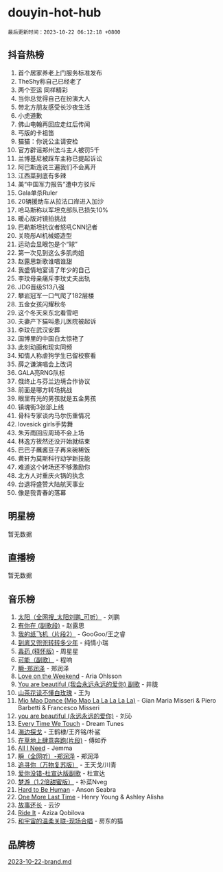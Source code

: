 # douyin-hot-hub

`最后更新时间：2023-10-22 06:12:18 +0800`

## 抖音热榜

1. 首个居家养老上门服务标准发布
1. TheShy称自己已经老了
1. 两个亚运 同样精彩
1. 当你总觉得自己在扮演大人
1. 带北方朋友感受长沙夜生活
1. 小虎道歉
1. 佛山电翰再回应走红后传闻
1. 丐版的卡祖笛
1. 猫猫：你说公主请安检
1. 官方辟谣郑州法斗主人被罚5千
1. 兰博基尼被踩车主称已提起诉讼
1. 阿巴斯连说三遍我们不会离开
1. 江西菜到底有多辣
1. 美“中国军力报告”遭中方驳斥
1. Gala单杀Ruler
1. 20辆援助车从拉法口岸进入加沙
1. 哈马斯称以军坦克部队已损失10%
1. 暖心版对镜拍挑战
1. 巴勒斯坦抗议者怒吼CNN记者
1. 关晓彤AI机械姬造型
1. 运动会显眼包是个“球”
1. 第一次见到这么多肌肉姐
1. 赵露思新歌谁唱谁甜
1. 我盛情地宴请了年少的自己
1. 李玟母亲痛斥李玟丈夫出轨
1. JDG晋级S13八强
1. 攀岩冠军一口气爬了182层楼
1. 五金女孩闪耀秋冬
1. 这个冬天来东北看雪吧
1. 夫妻产下猫叫患儿医院被起诉
1. 李玟在武汉安葬
1. 国博里的中国白太惊艳了
1. 此刻动画和现实同频
1. 知情人称虐狗学生已留校察看
1. 薛之谦演唱会上改词
1. GALA亮RNG队标
1. 俄终止与芬兰边境合作协议
1. 前面是哪方转场挑战
1. 眼里有光的男孩就是五金男孩
1. 镇魂街3张郃上线
1. 骨科专家谈内马尔伤重情况
1. lovesick girls手势舞
1. 朱芳雨回应周琦不会上场
1. 林逸方筱然还没开始就结束
1. 巴巴子蘸酱豆子再来碗稀饭
1. 黄轩为莫斯科行动学新技能
1. 难道这个转场还不够激励你
1. 北方人对重庆火锅的执念
1. 台退将盛赞大陆航天事业
1. 像是我青春的落幕

## 明星榜

暂无数据

## 直播榜

暂无数据

## 音乐榜

1. [太阳（全网搜_太阳刘鹏_可听）](https://sf6-cdn-tos.douyinstatic.com/obj/tos-cn-ve-2774/ogWbyIQnlBFImVbeDocRdCIYtBHlbJXgfZMvgz) - 刘鹏
1. [有你在 (副歌段)](https://sf6-cdn-tos.douyinstatic.com/obj/tos-cn-ve-2774/o8zImmNsI8B0yfAW5FKAB1oBhkMAlIrwsZEi1V) - 赵露思
1. [我的纸飞机（片段2）](https://sf3-cdn-tos.douyinstatic.com/obj/tos-cn-ve-2774/oM2ZrKcg2CD5AeRB2gkeXOFB1IxAGJdZPazYHf) - GooGoo/王之睿
1. [到底又兜兜转转多少年](https://sf6-cdn-tos.douyinstatic.com/obj/tos-cn-ve-2774/os1AQ0obZlDYZQByBsnEHx8h9OoIgCJgXeOfwt) - 纯情小瑞
1. [毒药 (释怀版)](https://sf3-cdn-tos.douyinstatic.com/obj/tos-cn-ve-2774/oYILMEAzspdZBIzy4frJNB8ZHPHWAhiwowd4Ad) - 周星星
1. [可能（副歌）](https://sf3-cdn-tos.douyinstatic.com/obj/tos-cn-ve-2774/cde1731888894259b333569393c2fb51) - 程响
1. [瞬-郑润泽](https://sf3-cdn-tos.douyinstatic.com/obj/tos-cn-ve-2774/oYXHIohzvbNAzBhHgyksWpRM4bfkDsBdBDAynw) - 郑润泽
1. [Love on the Weekend](https://sf6-cdn-tos.douyinstatic.com/obj/tos-cn-ve-2774/o4tVQen5ZtBZEMlD1CDIepBC2OigkU1KQkb1vd) - Aria Ohlsson
1. [You are beautiful (我会永远永远的爱你) 副歌](https://sf6-cdn-tos.douyinstatic.com/obj/tos-cn-ve-2774/o4NlnjbBAIAhg5wOCWzJoyMzkIqGxYsR7f3W4Q) - 井胧
1. [山茶花读不懂白玫瑰](https://sf3-cdn-tos.douyinstatic.com/obj/tos-cn-ve-2774/osfn8B7DktrRHEPJgPCfDbw7QDQEkwC16BxZg9) - 王为
1. [Mio Mao Dance (Mio Mao La La La La La)](https://sf6-cdn-tos.douyinstatic.com/obj/tos-cn-ve-2774/owhJZ1sWIABNvU3gOxlwztm0oAfMK58zHXT8GM) - Gian Maria Misseri & Piero Barbetti & Francesco Misseri
1. [you are beautiful (永远永远的爱你)](https://sf6-cdn-tos.douyinstatic.com/obj/tos-cn-ve-2774/7f5e088a940e42b487e76fd10d0ffcfd) - 刘沁
1. [Every Time We Touch](https://sf3-cdn-tos.douyinstatic.com/obj/tos-cn-ve-2774/ogN6lUKQeBBfEVhIOMikG1CcJjugxk1tztZyhP) - Dream Tunes
1. [海边探戈](https://sf6-cdn-tos.douyinstatic.com/obj/tos-cn-ve-2774/os9gE0VQCGqt6VQkZDyBBYvfSDY0QFe3vVmubn) - 王鹤棣/王齐铭/朴鲨
1. [在草地上肆意奔跑(片段)](https://sf3-cdn-tos.douyinstatic.com/obj/tos-cn-ve-2774/8831d494742f45dabdfa8adb8b817259) - 傅如乔
1. [All I Need](https://sf6-cdn-tos.douyinstatic.com/obj/tos-cn-ve-2774/e8b55ca1d1fa4f90a60c22b8ece170ac) - Jemma
1. [瞬（全网听）-郑润泽](https://sf6-cdn-tos.douyinstatic.com/obj/tos-cn-ve-2774/o4Vb9eJZClCZTnRQYy0BRSeHGrDtrkrQgIBvQt) - 郑润泽
1. [追寻你（万物复苏版）](https://sf3-cdn-tos.douyinstatic.com/obj/tos-cn-ve-2774/oYeAZJsbjIDit9APmBg8u6uDUQnHmoCf3gbo74) - 王天戈/川青
1. [爱你没错-杜宣达版副歌](https://sf6-cdn-tos.douyinstatic.com/obj/tos-cn-ve-2774/oUm8ctBZQfZQ4jUNWbseSYV0lZDsWn6LCODgCB) - 杜宣达
1. [梦游（1.2倍甜蜜版）](https://sf3-cdn-tos.douyinstatic.com/obj/tos-cn-ve-2774/o4gyAUm8hwufoEABmwVIiQtHsFuGzAEEWtNMzo) - 补菜Nveg
1. [Hard to Be Human](https://sf6-cdn-tos.douyinstatic.com/obj/tos-cn-ve-2774/oQItaej4rB1rBfnJUbKPlQOgDWvSUWRy814CZl) - Anson Seabra
1. [One More Last Time](https://sf3-cdn-tos.douyinstatic.com/obj/tos-cn-ve-2774/oAzTlo0LUAdCAIhjktsKWcLAEUKmZwGcOoB1fy) - Henry Young & Ashley Alisha
1. [故事还长](https://sf6-cdn-tos.douyinstatic.com/obj/tos-cn-ve-2774/30a26758c8594f0ab81ac675c33ee2c5) - 云汐
1. [Ride It](https://sf6-cdn-tos.douyinstatic.com/obj/tos-cn-ve-2774/oMZDIYec6eQynQyWBQnCM11DZzkgnBPtBpD4bi) - Aziza Qobilova
1. [和宇宙的温柔关联-现场合唱](https://sf3-cdn-tos.douyinstatic.com/obj/tos-cn-ve-2774/o0hONGDYQBgk0e5bqDeQOonVmncA6tC2nBwZLT) - 房东的猫

## 品牌榜

[2023-10-22-brand.md](2023-10-22-brand.md)
